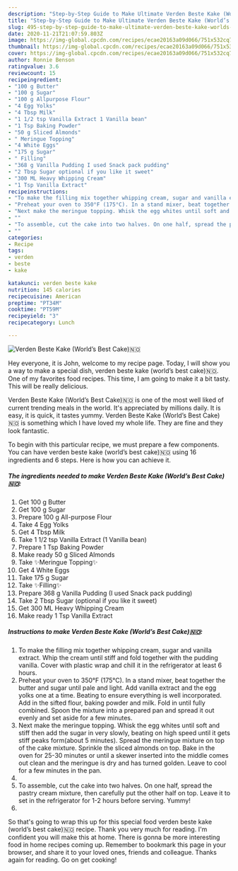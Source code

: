 ```yaml
---
description: "Step-by-Step Guide to Make Ultimate Verden Beste Kake (World’s Best Cake)🇳🇴"
title: "Step-by-Step Guide to Make Ultimate Verden Beste Kake (World’s Best Cake)🇳🇴"
slug: 495-step-by-step-guide-to-make-ultimate-verden-beste-kake-worlds-best-cake
date: 2020-11-21T21:07:59.803Z
image: https://img-global.cpcdn.com/recipes/ecae20163a09d066/751x532cq70/verden-beste-kake-worlds-best-cake🇳🇴-recipe-main-photo.jpg
thumbnail: https://img-global.cpcdn.com/recipes/ecae20163a09d066/751x532cq70/verden-beste-kake-worlds-best-cake🇳🇴-recipe-main-photo.jpg
cover: https://img-global.cpcdn.com/recipes/ecae20163a09d066/751x532cq70/verden-beste-kake-worlds-best-cake🇳🇴-recipe-main-photo.jpg
author: Ronnie Benson
ratingvalue: 3.6
reviewcount: 15
recipeingredient:
- "100 g Butter"
- "100 g Sugar"
- "100 g Allpurpose Flour"
- "4 Egg Yolks"
- "4 Tbsp Milk"
- "1 1/2 tsp Vanilla Extract 1 Vanilla bean"
- "1 Tsp Baking Powder"
- "50 g Sliced Almonds"
- " Meringue Topping"
- "4 White Eggs"
- "175 g Sugar"
- " Filling"
- "368 g Vanilla Pudding I used Snack pack pudding"
- "2 Tbsp Sugar optional if you like it sweet"
- "300 ML Heavy Whipping Cream"
- "1 Tsp Vanilla Extract"
recipeinstructions:
- "To make the filling mix together whipping cream, sugar and vanilla extract. Whip the cream until stiff and fold together with the pudding vanilla. Cover with plastic wrap and chill it in the refrigerator at least 6 hours."
- "Preheat your oven to 350°F (175°C). In a stand mixer, beat together the butter and sugar until pale and light. Add vanilla extract and the egg yolks one at a time. Beating to ensure everything is well incorporated. Add in the sifted flour, baking powder and milk. Fold in until fully combined. Spoon the mixture into a prepared pan and spread it out evenly and set aside for a few minutes."
- "Next make the meringue topping. Whisk the egg whites until soft and stiff then add the sugar in very slowly, beating on high speed until it gets stiff peaks form(about 5 minutes). Spread the meringue mixture on top of the cake mixture. Sprinkle the sliced almonds on top. Bake in the oven for 25-30 minutes or until a skewer inserted into the middle comes out clean and the meringue is dry and has turned golden. Leave to cool for a few minutes in the pan."
- ""
- "To assemble, cut the cake into two halves. On one half, spread the pastry cream mixture, then carefully put the other half on top. Leave it to set in the refrigerator for 1-2 hours before serving. Yummy!"
- ""
categories:
- Recipe
tags:
- verden
- beste
- kake

katakunci: verden beste kake 
nutrition: 145 calories
recipecuisine: American
preptime: "PT34M"
cooktime: "PT59M"
recipeyield: "3"
recipecategory: Lunch

---
```



![Verden Beste Kake (World’s Best Cake)🇳🇴](https://img-global.cpcdn.com/recipes/ecae20163a09d066/751x532cq70/verden-beste-kake-worlds-best-cake🇳🇴-recipe-main-photo.jpg)

Hey everyone, it is John, welcome to my recipe page. Today, I will show you a way to make a special dish, verden beste kake (world’s best cake)🇳🇴. One of my favorites food recipes. This time, I am going to make it a bit tasty. This will be really delicious.



Verden Beste Kake (World’s Best Cake)🇳🇴 is one of the most well liked of current trending meals in the world. It's appreciated by millions daily. It is easy, it is quick, it tastes yummy. Verden Beste Kake (World’s Best Cake)🇳🇴 is something which I have loved my whole life. They are fine and they look fantastic.


To begin with this particular recipe, we must prepare a few components. You can have verden beste kake (world’s best cake)🇳🇴 using 16 ingredients and 6 steps. Here is how you can achieve it.

<!--inarticleads1-->

##### The ingredients needed to make Verden Beste Kake (World’s Best Cake)🇳🇴:

1. Get 100 g Butter
1. Get 100 g Sugar
1. Prepare 100 g All-purpose Flour
1. Take 4 Egg Yolks
1. Get 4 Tbsp Milk
1. Take 1 1/2 tsp Vanilla Extract (1 Vanilla bean)
1. Prepare 1 Tsp Baking Powder
1. Make ready 50 g Sliced Almonds
1. Take  ✨Meringue Topping✨
1. Get 4 White Eggs
1. Take 175 g Sugar
1. Take  ✨Filling✨
1. Prepare 368 g Vanilla Pudding (I used Snack pack pudding)
1. Take 2 Tbsp Sugar (optional if you like it sweet)
1. Get 300 ML Heavy Whipping Cream
1. Make ready 1 Tsp Vanilla Extract




<!--inarticleads2-->

##### Instructions to make Verden Beste Kake (World’s Best Cake)🇳🇴:

1. To make the filling mix together whipping cream, sugar and vanilla extract. Whip the cream until stiff and fold together with the pudding vanilla. Cover with plastic wrap and chill it in the refrigerator at least 6 hours.
1. Preheat your oven to 350°F (175°C). In a stand mixer, beat together the butter and sugar until pale and light. Add vanilla extract and the egg yolks one at a time. Beating to ensure everything is well incorporated. Add in the sifted flour, baking powder and milk. Fold in until fully combined. Spoon the mixture into a prepared pan and spread it out evenly and set aside for a few minutes.
1. Next make the meringue topping. Whisk the egg whites until soft and stiff then add the sugar in very slowly, beating on high speed until it gets stiff peaks form(about 5 minutes). Spread the meringue mixture on top of the cake mixture. Sprinkle the sliced almonds on top. Bake in the oven for 25-30 minutes or until a skewer inserted into the middle comes out clean and the meringue is dry and has turned golden. Leave to cool for a few minutes in the pan.
1. 
1. To assemble, cut the cake into two halves. On one half, spread the pastry cream mixture, then carefully put the other half on top. Leave it to set in the refrigerator for 1-2 hours before serving. Yummy!
1. 




So that's going to wrap this up for this special food verden beste kake (world’s best cake)🇳🇴 recipe. Thank you very much for reading. I'm confident you will make this at home. There is gonna be more interesting food in home recipes coming up. Remember to bookmark this page in your browser, and share it to your loved ones, friends and colleague. Thanks again for reading. Go on get cooking!
